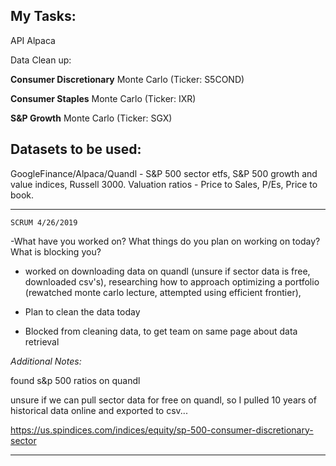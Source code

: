 **My Tasks:**
--
API Alpaca

Data Clean up:

**Consumer Discretionary** Monte Carlo
(Ticker: S5COND)

**Consumer Staples** Monte Carlo
(Ticker: IXR)

**S&P Growth** Monte Carlo
(Ticker: SGX)

__Datasets to be used:__
--


GoogleFinance/Alpaca/Quandl - S&P 500 sector etfs, S&P 500 growth and value indices, Russell 3000. Valuation ratios - Price to Sales, P/Es, Price to book.

----

    SCRUM 4/26/2019

-What have you worked on?
What things do you plan on working on today?
What is blocking you?

- worked on downloading data on quandl (unsure if sector data is free, downloaded csv's), researching how  to approach optimizing a portfolio (rewatched monte carlo lecture, attempted using efficient frontier), 

- Plan to clean the data today

- Blocked from cleaning data, to get team on same page about data retrieval

*Additional Notes:*

found s&p 500 ratios on quandl

unsure if we can pull sector data for free on quandl, so I pulled 10 years of historical data online and exported to csv...

https://us.spindices.com/indices/equity/sp-500-consumer-discretionary-sector

----